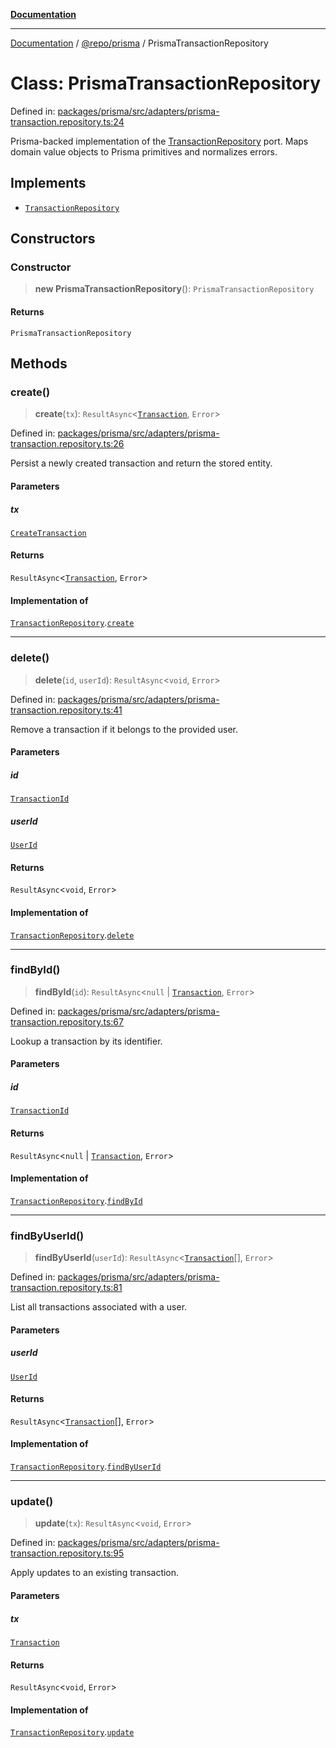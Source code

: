 [**Documentation**](../../../README.md)

***

[Documentation](../../../README.md) / [@repo/prisma](../README.md) / PrismaTransactionRepository

# Class: PrismaTransactionRepository

Defined in: [packages/prisma/src/adapters/prisma-transaction.repository.ts:24](https://github.com/o3osatoshi/experiment/blob/54ab00df974a3e9f8283fbcd8c611ed1e0274132/packages/prisma/src/adapters/prisma-transaction.repository.ts#L24)

Prisma-backed implementation of the [TransactionRepository](../../domain/interfaces/TransactionRepository.md) port.
Maps domain value objects to Prisma primitives and normalizes errors.

## Implements

- [`TransactionRepository`](../../domain/interfaces/TransactionRepository.md)

## Constructors

### Constructor

> **new PrismaTransactionRepository**(): `PrismaTransactionRepository`

#### Returns

`PrismaTransactionRepository`

## Methods

### create()

> **create**(`tx`): `ResultAsync`\<[`Transaction`](../../domain/type-aliases/Transaction.md), `Error`\>

Defined in: [packages/prisma/src/adapters/prisma-transaction.repository.ts:26](https://github.com/o3osatoshi/experiment/blob/54ab00df974a3e9f8283fbcd8c611ed1e0274132/packages/prisma/src/adapters/prisma-transaction.repository.ts#L26)

Persist a newly created transaction and return the stored entity.

#### Parameters

##### tx

[`CreateTransaction`](../../domain/type-aliases/CreateTransaction.md)

#### Returns

`ResultAsync`\<[`Transaction`](../../domain/type-aliases/Transaction.md), `Error`\>

#### Implementation of

[`TransactionRepository`](../../domain/interfaces/TransactionRepository.md).[`create`](../../domain/interfaces/TransactionRepository.md#create)

***

### delete()

> **delete**(`id`, `userId`): `ResultAsync`\<`void`, `Error`\>

Defined in: [packages/prisma/src/adapters/prisma-transaction.repository.ts:41](https://github.com/o3osatoshi/experiment/blob/54ab00df974a3e9f8283fbcd8c611ed1e0274132/packages/prisma/src/adapters/prisma-transaction.repository.ts#L41)

Remove a transaction if it belongs to the provided user.

#### Parameters

##### id

[`TransactionId`](../../domain/type-aliases/TransactionId.md)

##### userId

[`UserId`](../../domain/type-aliases/UserId.md)

#### Returns

`ResultAsync`\<`void`, `Error`\>

#### Implementation of

[`TransactionRepository`](../../domain/interfaces/TransactionRepository.md).[`delete`](../../domain/interfaces/TransactionRepository.md#delete)

***

### findById()

> **findById**(`id`): `ResultAsync`\<`null` \| [`Transaction`](../../domain/type-aliases/Transaction.md), `Error`\>

Defined in: [packages/prisma/src/adapters/prisma-transaction.repository.ts:67](https://github.com/o3osatoshi/experiment/blob/54ab00df974a3e9f8283fbcd8c611ed1e0274132/packages/prisma/src/adapters/prisma-transaction.repository.ts#L67)

Lookup a transaction by its identifier.

#### Parameters

##### id

[`TransactionId`](../../domain/type-aliases/TransactionId.md)

#### Returns

`ResultAsync`\<`null` \| [`Transaction`](../../domain/type-aliases/Transaction.md), `Error`\>

#### Implementation of

[`TransactionRepository`](../../domain/interfaces/TransactionRepository.md).[`findById`](../../domain/interfaces/TransactionRepository.md#findbyid)

***

### findByUserId()

> **findByUserId**(`userId`): `ResultAsync`\<[`Transaction`](../../domain/type-aliases/Transaction.md)[], `Error`\>

Defined in: [packages/prisma/src/adapters/prisma-transaction.repository.ts:81](https://github.com/o3osatoshi/experiment/blob/54ab00df974a3e9f8283fbcd8c611ed1e0274132/packages/prisma/src/adapters/prisma-transaction.repository.ts#L81)

List all transactions associated with a user.

#### Parameters

##### userId

[`UserId`](../../domain/type-aliases/UserId.md)

#### Returns

`ResultAsync`\<[`Transaction`](../../domain/type-aliases/Transaction.md)[], `Error`\>

#### Implementation of

[`TransactionRepository`](../../domain/interfaces/TransactionRepository.md).[`findByUserId`](../../domain/interfaces/TransactionRepository.md#findbyuserid)

***

### update()

> **update**(`tx`): `ResultAsync`\<`void`, `Error`\>

Defined in: [packages/prisma/src/adapters/prisma-transaction.repository.ts:95](https://github.com/o3osatoshi/experiment/blob/54ab00df974a3e9f8283fbcd8c611ed1e0274132/packages/prisma/src/adapters/prisma-transaction.repository.ts#L95)

Apply updates to an existing transaction.

#### Parameters

##### tx

[`Transaction`](../../domain/type-aliases/Transaction.md)

#### Returns

`ResultAsync`\<`void`, `Error`\>

#### Implementation of

[`TransactionRepository`](../../domain/interfaces/TransactionRepository.md).[`update`](../../domain/interfaces/TransactionRepository.md#update)
